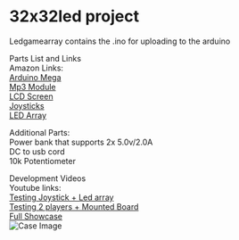 # 32x32led project
Ledgamearray contains the .ino for uploading to the arduino

Parts List and Links</br>
Amazon Links:<br/>
<a href="https://www.amazon.com/Elegoo-EL-CB-003-ATmega2560-ATMEGA16U2-Arduino/dp/B01H4ZDYCE/ref=sr_1_3?s=industrial&ie=UTF8&qid=1526704364&sr=1-3&keywords=arduino%2Bmega&th=1">	Arduino Mega</a></br>
<a href="https://www.amazon.com/gp/product/B01JCI23JG/ref=oh_aui_detailpage_o05_s00?ie=UTF8&psc=1">Mp3 Module</a></br>
<a href="https://www.amazon.com/SunFounder-Backlight-Raspberry-Character-Background/dp/B071Y6JX3H/ref=pd_sim_23_18?_encoding=UTF8&pd_rd_i=B071Y6JX3H&pd_rd_r=V7PSEYCEN9BVPG3GCGSK&pd_rd_w=AFsxX&pd_rd_wg=OKpR6&psc=1&refRID=V7PSEYCEN9BVPG3GCGSK">LCD Screen</a></br>
<a href="https://www.amazon.com/gp/product/B01N59MK0U/ref=oh_aui_detailpage_o06_s01?ie=UTF8&psc=1">Joysticks</a></br>
<a href="https://www.amazon.com/Adafruit-Medium-32x32-matrix-panel/dp/B00KHBJPIK/ref=pd_day0_147_5?_encoding=UTF8&pd_rd_i=B00KHBJPIK&pd_rd_r=DT9RJHXN03R4VDH3AVJ0&pd_rd_w=L93dE&pd_rd_wg=9mqs5&psc=1&refRID=DT9RJHXN03R4VDH3AVJ0">LED Array</a></br>

Additional Parts:</br>
Power bank that supports 2x 5.0v/2.0A</br>
DC to usb cord</br>
10k Potentiometer</br>

Development Videos</br>
Youtube links:</br>
<a href="https://www.youtube.com/watch?v=e8c9xFMBzYg">Testing Joystick + Led array</a></br>
<a href="https://www.youtube.com/watch?v=Voze0K6NlWU">Testing 2 players + Mounted Board</a></br>
<a href="https://www.youtube.com/watch?v=3TRvqNAYjcc&feature=youtu.be">Full Showcase</a></br>
<img alt="Case Image" src="https://github.com/Rukesoundslikeluke/32x32ledProject/blob/master/images/Case1.png">
